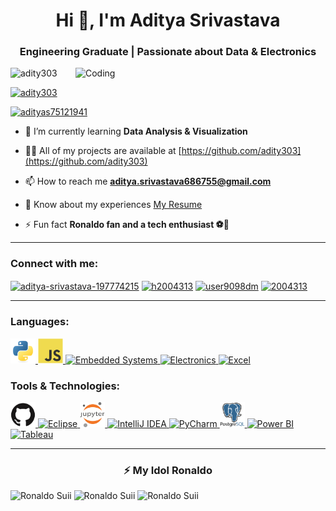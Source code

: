 <h1 align="center">Hi 👋, I'm Aditya Srivastava</h1>
<h3 align="center">Engineering Graduate | Passionate about Data & Electronics</h3>

<img align="right" alt="Coding" width="400" src="https://media0.giphy.com/media/v1.Y2lkPTc5MGI3NjExbGNlbHR6M2djOHN0cHRraml6ZmdiMXN1ZW11bWo3eGFlZThibG1heCZlcD12MV9pbnRlcm5hbF9naWZfYnlfaWQmY3Q9Zw/bGgsc5mWoryfgKBx1u/giphy.gif">

<p align="left"> <img src="https://komarev.com/ghpvc/?username=adity303&label=Profile%20views&color=0e75b6&style=flat" alt="adity303" /> </p>

<p align="left"> <a href="https://github.com/ryo-ma/github-profile-trophy"><img src="https://github-profile-trophy.vercel.app/?username=adity303" alt="adity303" /></a> </p>

<p align="left"> <a href="https://twitter.com/adityas75121941" target="blank"><img src="https://img.shields.io/twitter/follow/adityas75121941?logo=twitter&style=for-the-badge" alt="adityas75121941" /></a> </p>

- 🌱 I’m currently learning **Data Analysis & Visualization**

- 👨‍💻 All of my projects are available at [https://github.com/adity303](https://github.com/adity303)

- 📫 How to reach me **aditya.srivastava686755@gmail.com**

- 📄 Know about my experiences [My Resume](https://drive.google.com/file/d/1qYcfpZLYnfydX2rko_Jalv8drYJMrTDV/view?usp=drive_link)

- ⚡ Fun fact **Ronaldo fan and a tech enthusiast ⚽🚀**

---

<h3 align="left">Connect with me:</h3>
<p align="left">
<a href="https://www.linkedin.com/in/adisri8870/" target="blank"><img align="center" src="https://raw.githubusercontent.com/rahuldkjain/github-profile-readme-generator/master/src/images/icons/Social/linked-in-alt.svg" alt="aditya-srivastava-197774215" height="30" width="40" /></a>
<a href="https://www.hackerrank.com/h2004313" target="blank"><img align="center" src="https://raw.githubusercontent.com/rahuldkjain/github-profile-readme-generator/master/src/images/icons/Social/hackerrank.svg" alt="h2004313" height="30" width="40" /></a>
<a href="https://leetcode.com/u/user9098dM/" target="blank"><img align="center" src="https://raw.githubusercontent.com/rahuldkjain/github-profile-readme-generator/master/src/images/icons/Social/leet-code.svg" alt="user9098dm" height="30" width="40" /></a>
<a href="https://auth.geeksforgeeks.org/user/2004313" target="blank"><img align="center" src="https://raw.githubusercontent.com/rahuldkjain/github-profile-readme-generator/master/src/images/icons/Social/geeks-for-geeks.svg" alt="2004313" height="30" width="40" /></a>
</p>

---

<h3 align="left">Languages:</h3>
<p align="left">
<a href="https://www.python.org/" target="_blank" rel="noreferrer"> <img src="https://raw.githubusercontent.com/devicons/devicon/master/icons/python/python-original.svg" alt="Python" width="40" height="40"/> </a>
<a href="https://developer.mozilla.org/en-US/docs/Web/JavaScript" target="_blank" rel="noreferrer"> <img src="https://raw.githubusercontent.com/devicons/devicon/master/icons/javascript/javascript-original.svg" alt="JavaScript" width="40" height="40"/> </a>
<a href="#" target="_blank" rel="noreferrer"> <img src="https://cdn-icons-png.flaticon.com/512/1022/1022266.png" alt="Embedded Systems" width="40" height="40"/> </a>
<a href="#" target="_blank" rel="noreferrer"> <img src="https://cdn-icons-png.flaticon.com/512/1965/1965700.png" alt="Electronics" width="40" height="40"/> </a>
<a href="https://www.microsoft.com/en-us/microsoft-365/excel" target="_blank" rel="noreferrer"> <img src="https://upload.wikimedia.org/wikipedia/commons/8/86/Microsoft_Excel_2013_logo.svg" alt="Excel" width="40" height="40"/> </a>
</p>

<h3 align="left">Tools & Technologies:</h3>
<p align="left">
<a href="https://github.com/" target="_blank" rel="noreferrer"> <img src="https://raw.githubusercontent.com/devicons/devicon/master/icons/github/github-original.svg" alt="GitHub" width="40" height="40"/> </a>
<a href="https://www.eclipse.org/" target="_blank" rel="noreferrer"> <img src="https://cdn.worldvectorlogo.com/logos/eclipse-11.svg" alt="Eclipse" width="40" height="40"/> </a>
<a href="https://jupyter.org/" target="_blank" rel="noreferrer"> <img src="https://raw.githubusercontent.com/devicons/devicon/master/icons/jupyter/jupyter-original-wordmark.svg" alt="Jupyter" width="40" height="40"/> </a>
<a href="https://www.jetbrains.com/idea/" target="_blank" rel="noreferrer"> <img src="https://upload.wikimedia.org/wikipedia/commons/9/9c/IntelliJ_IDEA_Icon.svg" alt="IntelliJ IDEA" width="40" height="40"/> </a>
<a href="https://www.jetbrains.com/pycharm/" target="_blank" rel="noreferrer"> <img src="https://upload.wikimedia.org/wikipedia/commons/a/a1/PyCharm_Icon.svg" alt="PyCharm" width="40" height="40"/> </a>
<a href="https://www.postgresql.org/" target="_blank" rel="noreferrer"> <img src="https://raw.githubusercontent.com/devicons/devicon/master/icons/postgresql/postgresql-original-wordmark.svg" alt="PostgreSQL" width="40" height="40"/> </a>
<a href="https://powerbi.microsoft.com/" target="_blank" rel="noreferrer"> <img src="https://www.vectorlogo.zone/logos/microsoft_powerbi/microsoft_powerbi-icon.svg" alt="Power BI" width="40" height="40"/> </a>
<a href="https://www.tableau.com/" target="_blank" rel="noreferrer"> <img src="https://www.vectorlogo.zone/logos/tableau/tableau-icon.svg" alt="Tableau" width="40" height="40"/> </a>
</p>

---

<h3 align="center">⚡ My Idol Ronaldo </h3>
<p align="left">
<img src="https://media3.giphy.com/media/v1.Y2lkPTc5MGI3NjExeW1mZHM1M3B2ZjJ1a245M3ZqeHNvOHFkZ2Y4bjhpOGt0cnE4dDBoZiZlcD12MV9pbnRlcm5hbF9naWZfYnlfaWQmY3Q9Zw/20MnK9KSyq5nMTF7AG/giphy.gif" alt="Ronaldo Suii" width="300"/>
<img src ="https://media3.giphy.com/media/v1.Y2lkPTc5MGI3NjExN2JkMGZmOWc5NnB5bGY2ajU0MnBnM2E3dmljaW1weDByZTZjOWdtMiZlcD12MV9pbnRlcm5hbF9naWZfYnlfaWQmY3Q9Zw/1CRLn4g4MiIyA/giphy.gif" alt="Ronaldo Suii" width="300"/> 
<img src ="https://media4.giphy.com/media/v1.Y2lkPTc5MGI3NjExdndvOXpxNHplamZrd21hYnE5ZXE5anAxZHB1ejdkaTNzNGs3Yjl3YiZlcD12MV9pbnRlcm5hbF9naWZfYnlfaWQmY3Q9Zw/gBkbmnBw4ml0fO5fSH/giphy.gif"
alt="Ronaldo Suii" width="300"/> 
</p>
